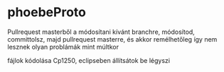 # phoebeProto
Pullrequest masterből a módosítani kívánt branchre, módosítod, committolsz, majd pullrequest masterre, és akkor remélhetőleg így nem lesznek olyan problámák mint múltkor

fájlok kódolása Cp1250, eclipseben állítsátok be légyszi
